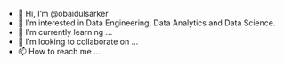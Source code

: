 - 👋 Hi, I’m @obaidulsarker
- 👀 I’m interested in Data Engineering, Data Analytics and Data Science. 
- 🌱 I’m currently learning ...
- 💞️ I’m looking to collaborate on ...
- 📫 How to reach me ...

<!---
obaidulsarker/obaidulsarker is a ✨ special ✨ repository because its `README.md` (this file) appears on your GitHub profile.
You can click the Preview link to take a look at your changes.
--->
